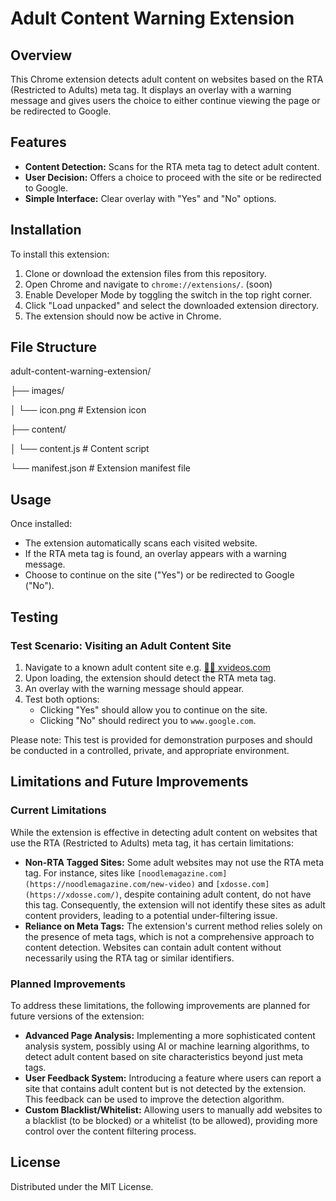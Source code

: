 # Adult Content Warning Extension

## Overview

This Chrome extension detects adult content on websites based on the RTA (Restricted to Adults) meta tag. It displays an overlay with a warning message and gives users the choice to either continue viewing the page or be redirected to Google.

## Features

- **Content Detection:** Scans for the RTA meta tag to detect adult content.
- **User Decision:** Offers a choice to proceed with the site or be redirected to Google.
- **Simple Interface:** Clear overlay with "Yes" and "No" options.

## Installation

To install this extension:

1. Clone or download the extension files from this repository.
2. Open Chrome and navigate to `chrome://extensions/`. (soon)
3. Enable Developer Mode by toggling the switch in the top right corner.
4. Click "Load unpacked" and select the downloaded extension directory.
5. The extension should now be active in Chrome.

## File Structure

adult-content-warning-extension/


├── images/

│   └── icon.png         # Extension icon

├── content/

│   └── content.js       # Content script

└── manifest.json        # Extension manifest file



## Usage

Once installed:

- The extension automatically scans each visited website.
- If the RTA meta tag is found, an overlay appears with a warning message.
- Choose to continue on the site ("Yes") or be redirected to Google ("No").

## Testing

### Test Scenario: Visiting an Adult Content Site

1. Navigate to a known adult content site e.g. [🏴‍☠️ xvideos.com](https://www.xvideos.com)
2. Upon loading, the extension should detect the RTA meta tag.
3. An overlay with the warning message should appear.
4. Test both options:
   - Clicking "Yes" should allow you to continue on the site.
   - Clicking "No" should redirect you to `www.google.com`.

Please note: This test is provided for demonstration purposes and should be conducted in a controlled, private, and appropriate environment.

## Limitations and Future Improvements

### Current Limitations

While the extension is effective in detecting adult content on websites that use the RTA (Restricted to Adults) meta tag, it has certain limitations:

- **Non-RTA Tagged Sites:** Some adult websites may not use the RTA meta tag. For instance, sites like `[noodlemagazine.com](https://noodlemagazine.com/new-video)` and `[xdosse.com](https://xdosse.com/)`, despite containing adult content, do not have this tag. Consequently, the extension will not identify these sites as adult content providers, leading to a potential under-filtering issue.
- **Reliance on Meta Tags:** The extension's current method relies solely on the presence of meta tags, which is not a comprehensive approach to content detection. Websites can contain adult content without necessarily using the RTA tag or similar identifiers.

### Planned Improvements

To address these limitations, the following improvements are planned for future versions of the extension:

- **Advanced Page Analysis:** Implementing a more sophisticated content analysis system, possibly using AI or machine learning algorithms, to detect adult content based on site characteristics beyond just meta tags.
- **User Feedback System:** Introducing a feature where users can report a site that contains adult content but is not detected by the extension. This feedback can be used to improve the detection algorithm.
- **Custom Blacklist/Whitelist:** Allowing users to manually add websites to a blacklist (to be blocked) or a whitelist (to be allowed), providing more control over the content filtering process.


## License

Distributed under the MIT License. 





